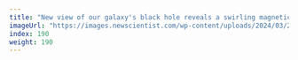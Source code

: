 ```yaml
---
title: "New view of our galaxy's black hole reveals a swirling magnetic field"
imageUrl: "https://images.newscientist.com/wp-content/uploads/2024/03/27111346/SEI_197604738.jpg?width=788"
index: 190
weight: 190
---
```

